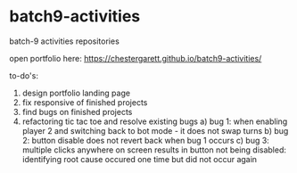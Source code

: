 # batch9-activities
batch-9 activities repositories

open portfolio here: 
https://chestergarett.github.io/batch9-activities/

to-do's:
1) design portfolio landing page
2) fix responsive of finished projects
3) find bugs on finished projects
4) refactoring tic tac toe and resolve existing bugs
       a) bug 1: when enabling player 2 and switching back to bot mode - it does not swap turns
       b) bug 2: button disable does not revert back when bug 1 occurs
       c) bug 3: multiple clicks anywhere on screen results in button not being disabled: identifying root cause occured one time but did not occur again
